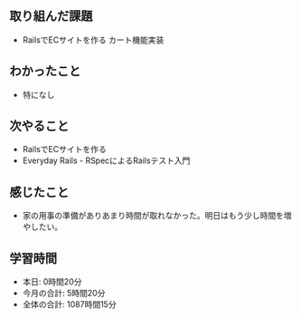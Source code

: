 ## 取り組んだ課題
- RailsでECサイトを作る カート機能実装
## わかったこと
- 特になし
## 次やること
- RailsでECサイトを作る
- Everyday Rails - RSpecによるRailsテスト入門
## 感じたこと
- 家の用事の準備がありあまり時間が取れなかった。明日はもう少し時間を増やしたい。
## 学習時間
- 本日: 0時間20分
- 今月の合計: 5時間20分
- 全体の合計: 1087時間15分
